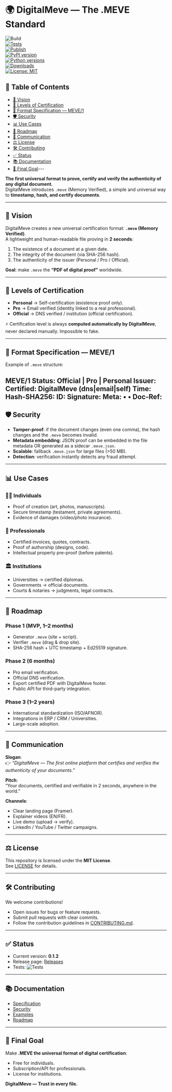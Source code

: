 # 🌍 DigitalMeve — The .MEVE Standard  

![Build](https://github.com/BACOUL/digitalmeve/actions/workflows/quality.yml/badge.svg)  
[![Tests](https://github.com/BACOUL/digitalmeve/actions/workflows/tests.yml/badge.svg)](https://github.com/BACOUL/digitalmeve/actions/workflows/tests.yml)  
[![Publish](https://github.com/BACOUL/digitalmeve/actions/workflows/publish.yml/badge.svg)](https://github.com/BACOUL/digitalmeve/actions/workflows/publish.yml)  
[![PyPI version](https://img.shields.io/pypi/v/digitalmeve.svg)](https://pypi.org/project/digitalmeve/)  
[![Python versions](https://img.shields.io/pypi/pyversions/digitalmeve.svg)](https://pypi.org/project/digitalmeve/)  
[![Downloads](https://static.pepy.tech/badge/digitalmeve/month)](https://pepy.tech/project/digitalmeve)  
[![License: MIT](https://img.shields.io/badge/License-MIT-green.svg)](LICENSE)  

## 📑 Table of Contents  

- [🚀 Vision](#-vision)  
- [🔑 Levels of Certification](#-levels-of-certification)  
- [📂 Format Specification — MEVE/1](#-format-specification--meve1)  
- [🛡 Security](#-security)  
- [📊 Use Cases](#-use-cases)  
- [📜 Roadmap](#-roadmap)  
- [📢 Communication](#-communication)  
- [⚖ License](#-license)  
- [🛠 Contributing](#-contributing)  
- [✅ Status](#-status)  
- [📚 Documentation](#-documentation)  
- [🌟 Final Goal](#-final-goal)---

**The first universal format to prove, certify and verify the authenticity of any digital document.**  
DigitalMeve introduces `.meve` (Memory Verified), a simple and universal way to **timestamp, hash, and certify documents**.  

---

## 🚀 Vision  

DigitalMeve creates a new universal certification format: **`.meve` (Memory Verified)**.  
A lightweight and human-readable file proving in **2 seconds**:  

1. The existence of a document at a given date.  
2. The integrity of the document (via SHA-256 hash).  
3. The authenticity of the issuer (Personal / Pro / Official).  

**Goal**: make `.meve` the **“PDF of digital proof”** worldwide.  

---

## 🔑 Levels of Certification  

- **Personal** → Self-certification (existence proof only).  
- **Pro** → Email verified (identity linked to a real professional).  
- **Official** → DNS verified / institution (official certification).  

⚡ Certification level is always **computed automatically by DigitalMeve**, never declared manually. Impossible to fake.  

---

## 📂 Format Specification — MEVE/1  

Example of `.meve` structure:

MEVE/1 Status: Official | Pro | Personal Issuer: <identity> Certified: DigitalMeve (dns|email|self) Time: <UTC timestamp> Hash-SHA256: <document hash> ID: <short unique code> Signature: <Ed25519 base64> Meta: <filename> • <size bytes> • <mime> Doc-Ref: <optional internal reference>
---

## 🛡 Security  

- **Tamper-proof**: if the document changes (even one comma), the hash changes and the `.meve` becomes invalid.  
- **Metadata embedding**: JSON proof can be embedded in the file metadata OR generated as a sidecar `.meve.json`.  
- **Scalable**: fallback `.meve.json` for large files (>50 MB).  
- **Detection**: verification instantly detects any fraud attempt.  

---

## 📊 Use Cases  

### 🧑‍💻 Individuals  
- Proof of creation (art, photos, manuscripts).  
- Secure timestamp (testament, private agreements).  
- Evidence of damages (video/photo insurance).  

### 👔 Professionals  
- Certified invoices, quotes, contracts.  
- Proof of authorship (designs, code).  
- Intellectual property pre-proof (before patents).  

### 🏛 Institutions  
- Universities → certified diplomas.  
- Governments → official documents.  
- Courts & notaries → judgments, legal contracts.  

---

## 📜 Roadmap  

### Phase 1 (MVP, 1–2 months)  
- Generator `.meve` (site + script).  
- Verifier `.meve` (drag & drop site).  
- SHA-256 hash + UTC timestamp + Ed25519 signature.  

### Phase 2 (6 months)  
- Pro email verification.  
- Official DNS verification.  
- Export certified PDF with DigitalMeve footer.  
- Public API for third-party integration.  

### Phase 3 (1–2 years)  
- International standardization (ISO/AFNOR).  
- Integrations in ERP / CRM / Universities.  
- Large-scale adoption.  

---

## 📢 Communication  

**Slogan**:  
👉 *“DigitalMeve — The first online platform that certifies and verifies the authenticity of your documents.”*  

**Pitch**:  
“Your documents, certified and verifiable in 2 seconds, anywhere in the world.”  

**Channels**:  
- Clear landing page (Framer).  
- Explainer videos (EN/FR).  
- Live demo (upload → verify).  
- LinkedIn / YouTube / Twitter campaigns.  

---

## ⚖ License  

This repository is licensed under the **MIT License**.  
See [LICENSE](./LICENSE) for details.  

---

## 🛠 Contributing  

We welcome contributions!  
- Open issues for bugs or feature requests.  
- Submit pull requests with clear commits.  
- Follow the contribution guidelines in [CONTRIBUTING.md](./CONTRIBUTING.md).  

---

## ✅ Status  

- Current version: **0.1.2**  
- Release page: [Releases](../../releases)  
- Tests: ![Tests](https://github.com/BACOUL/digitalmeve/actions/workflows/tests.yml/badge.svg)  

---

## 📚 Documentation  

- [Specification](./docs/specification.md)  
- [Security](./docs/security.md)  
- [Examples](./docs/examples.md)  
- [Roadmap](./docs/roadmap.md)  

---

## 🌟 Final Goal  

Make **.MEVE the universal format of digital certification**:  
- Free for individuals.  
- Subscription/API for professionals.  
- License for institutions.  

**DigitalMeve — Trust in every file.**
